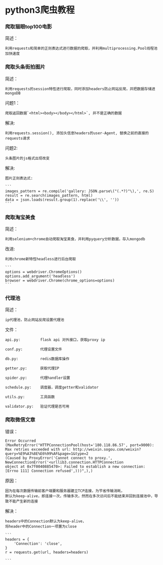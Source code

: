 # python3爬虫教程



### 爬取猫眼top100电影

简述：

    利用requests和简单的正则表达式进行数据的爬取，并利用multiprocessing.Pool线程池加快速度


### 爬取头条街拍图片

简述：

    利用requests的session特性进行爬取，同时添加headers防止网站反爬，并把数据存储进mongoDB

问题1：

    爬取返回数据`<html><body></body></html>`, 并不是正确的数据

解决:

    利用requests.session(), 添加头信息headers的user-Agent, 替换之前的直接的requests请求

问题2:

    头条图片的js格式出现改变

解决:

    图片正则表达式:

    ```
    images_pattern = re.compile('gallery: JSON.parse\("(.*?)"\),', re.S)
    result = re.search(images_pattern, html)
    data = json.loads(result.group(1).replace('\\', ''))
    ```


### 爬取淘宝美食

简述：

    利用selenium+chrome自动爬取淘宝美食，并利用pyquery分析数据，存入mongodb

改进:

    利用chrome新特性headless进行后台爬取

    ```
    options = webdriver.ChromeOptions()
    options.add_argument('headless')
    browser = webdriver.Chrome(chrome_options=options)
    ```


### 代理池

简述：

    ip代理池，防止网站反爬设置代理池

文件：

    api.py:         flask api 对外接口，获取proxy ip

    conf.py:        代理设置文件

    db.py:          redis数据库操作

    getter.py:      获取代理IP

    spider.py:      代理handler设置

    schedule.py:    调度器，调度getter和validator

    utils.py:       工具函数

    validator.py:   验证代理是否可用


### 爬取微信文章
错误：

    Error Occurred
    (MaxRetryError("HTTPConnectionPool(host='180.118.86.57', port=9000):
    Max retries exceeded with url: http://weixin.sogou.com/weixin?query=%E9%A3%8E%E6%99%AF&page=1&type=2
    (Caused by ProxyError('Cannot connect to proxy.', NewConnectionError('<urllib3.connection.HTTPConnection
    object at 0x7f0040885470>: Failed to establish a new connection: [Errno 111] Connection refused',)))",),)

原因：

    因为在每次数据传输前客户端要和服务器建立TCP连接，为节省传输消耗，
    默认为keep-alive，即连接一次，传输多次，然而在多次访问后不能结束并回到连接池中，导致不能产生新的连接

解决：

    headers中的Connection默认为keep-alive，
    将header中的Connection一项置为close

    ```
    headers = {
        'Connection': 'close',
    }
    r = requests.get(url, headers=headers)

    ```